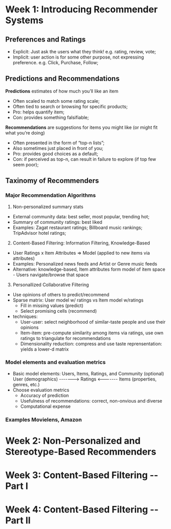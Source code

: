 # Week 1: Introducing Recommender Systems

## Preferences and Ratings<br>
- Explicit: Just ask the users what they think! e.g. rating, review, vote;
- Implicit: user action is for some other purpose, not expressing preference. e.g. Click, Purchase, Follow;

## Predictions and Recommendations <br>
**Predictions** estimates of how much you’ll like an item<br>
- Often scaled to match some rating scale;<br>
- Often tied to search or browsing for specific products;<br>
- Pro: helps quantify item;<br>
- Con: provides something falsifiable;<br>

**Recommendations** are suggestions for items you might like (or might fit what you’re doing)<br>
- Often presented in the form of “top-n lists”;<br>
- Also sometimes just placed in front of you;<br>
- Pro: provides good choices as a default;<br>
- Con: if perceived as top-n, can result in failure to explore (if top few seem poor);

## Taxinomy of Recommenders <br>
### Major Recommendation Algorithms
1. Non-personalized summary stats
- External community data: best seller, most popular, trending hot;
- Summary of community ratings: best liked
- Examples: Zagat restaurant ratings; Billboard music rankings; TripAdvisor hotel ratings;

2. Content-Based Filtering: Information Filtering, Knowledge-Based
- User Ratings x Item Attributes => Model (applied to new items via attributes)
- Examples: Personalized news feeds and Artist or Genre music feeds
- Alternative: knowledge-based, Item attributes form model of item space - Users navigate/browse that space

3. Personallized Collaborative Filtering <br>
- Use opinions of others to predict/recommend
- Sparse matrix: User model w/ ratings vs Item model w/ratings
  - Fill in missing values (predict)
  - Select promising cells (recommend)
- techniques: 
  - User-user: select neighborhood of similar-taste people and use their opinions
  - Item-item: pre-compute similarity among items via ratings, use own ratings to triangulate for recommendations
  - Dimensionality reduction: compress and use taste reprensentation:  yields a lower-d matrix
### Model elements and evaluation metrics 
- Basic model elements: Users, Items, Ratings, and Community (optional) <br>
User (demographics) -------> Ratings <------- Items (properties, genres, etc.)
- Choose evaluation metrics
  - Accuracy of prediction
  - Usefulness of recommendations: correct, non-onvious and diverse
  - Computational expense


### Examples Movielens, Amazon 

# Week 2: Non-Personalized and Stereotype-Based Recommenders

# Week 3: Content-Based Filtering -- Part I

# Week 4: Content-Based Filtering -- Part II
